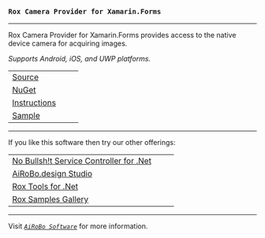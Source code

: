 ### **`Rox Camera Provider for Xamarin.Forms`**

---
Rox Camera Provider for Xamarin.Forms provides access to the native device camera for acquiring images.

*Supports Android, iOS, and UWP platforms.*

| | |
| --- | --- |
| [Source](https://github.com/ai-ro-bo/Rox.Camera.Provider.Xamarin/) | &nbsp; &nbsp; &nbsp; | Source code for Camera Provider. |
| [NuGet](https://www.nuget.org/packages/Rox.Xamarin.Camera/) | | NuGet package for Camera Provider. |
| [Instructions](https://rox.tools/camera/) | | Instructions for usage on all platforms. |
| [Sample](https://rox.gallery/control/) | | Sample project for **Rox Tools for .Net** controls. |

---
If you like this software then try our other offerings:

| | |
| --- | --- |
| [No Bullsh!t Service Controller for .Net](https://nobs.services/) | &nbsp; &nbsp; &nbsp; | A No Bullsh!t collection of services for server and clients. |
| [AiRoBo.design Studio](https://airobo.design/) | | Style sheets, Images, GitHub Pages Templates, and more. |
| [Rox Tools for .Net](https://rox.tools/) | | A range of open source components and controls. |
| [Rox Samples Gallery](https://rox.gallery/) | | Samples of Rox components and controls usage. |

---
Visit [*`AiRoBo Software`*](https://airobo.software/) for more information.
